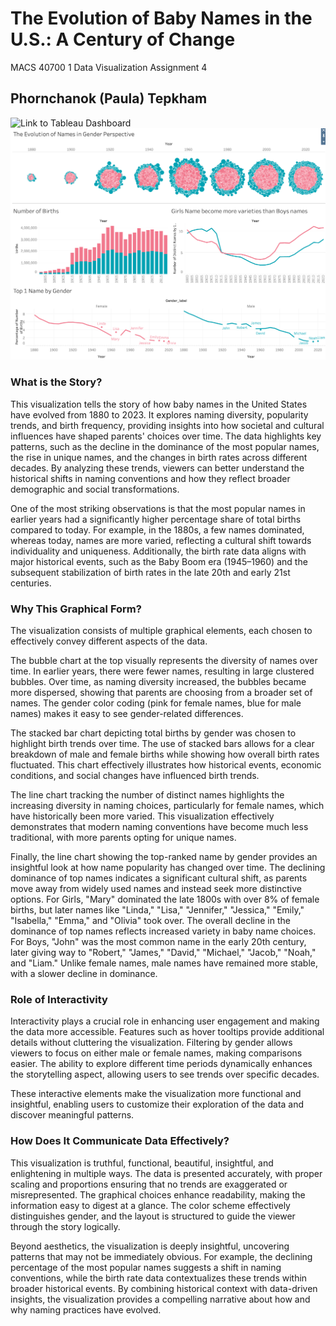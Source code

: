 
# The Evolution of Baby Names in the U.S.: A Century of Change
MACS 40700 1 Data Visualization 
Assignment 4
## Phornchanok (Paula) Tepkham
![Link to Tableau Dashboard](https://public.tableau.com/shared/J3MXGFDFS?:display_count=n&:origin=viz_share_link)
![The Evolution of Baby Names](img/Screenshot%202568-02-13%20at%2021.54.14.png)
### What is the Story?
This visualization tells the story of how baby names in the United States have evolved from 1880 to 2023. It explores naming diversity, popularity trends, and birth frequency, providing insights into how societal and cultural influences have shaped parents' choices over time. The data highlights key patterns, such as the decline in the dominance of the most popular names, the rise in unique names, and the changes in birth rates across different decades. By analyzing these trends, viewers can better understand the historical shifts in naming conventions and how they reflect broader demographic and social transformations.

One of the most striking observations is that the most popular names in earlier years had a significantly higher percentage share of total births compared to today. For example, in the 1880s, a few names dominated, whereas today, names are more varied, reflecting a cultural shift towards individuality and uniqueness. Additionally, the birth rate data aligns with major historical events, such as the Baby Boom era (1945–1960) and the subsequent stabilization of birth rates in the late 20th and early 21st centuries.

### Why This Graphical Form?
The visualization consists of multiple graphical elements, each chosen to effectively convey different aspects of the data.

The bubble chart at the top visually represents the diversity of names over time. In earlier years, there were fewer names, resulting in large clustered bubbles. Over time, as naming diversity increased, the bubbles became more dispersed, showing that parents are choosing from a broader set of names. The gender color coding (pink for female names, blue for male names) makes it easy to see gender-related differences.

The stacked bar chart depicting total births by gender was chosen to highlight birth trends over time. The use of stacked bars allows for a clear breakdown of male and female births while showing how overall birth rates fluctuated. This chart effectively illustrates how historical events, economic conditions, and social changes have influenced birth trends.

The line chart tracking the number of distinct names highlights the increasing diversity in naming choices, particularly for female names, which have historically been more varied. This visualization effectively demonstrates that modern naming conventions have become much less traditional, with more parents opting for unique names.

Finally, the line chart showing the top-ranked name by gender provides an insightful look at how name popularity has changed over time. The declining dominance of top names indicates a significant cultural shift, as parents move away from widely used names and instead seek more distinctive options. For Girls, "Mary" dominated the late 1800s with over 8% of female births, but later names like "Linda," "Lisa," "Jennifer," "Jessica," "Emily," "Isabella," "Emma," and "Olivia" took over. The overall decline in the dominance of top names reflects increased variety in baby name choices. For Boys, "John" was the most common name in the early 20th century, later giving way to "Robert," "James," "David," "Michael," "Jacob," "Noah," and "Liam." Unlike female names, male names have remained more stable, with a slower decline in dominance.

### Role of Interactivity
Interactivity plays a crucial role in enhancing user engagement and making the data more accessible. Features such as hover tooltips provide additional details without cluttering the visualization. Filtering by gender allows viewers to focus on either male or female names, making comparisons easier. The ability to explore different time periods dynamically enhances the storytelling aspect, allowing users to see trends over specific decades.

These interactive elements make the visualization more functional and insightful, enabling users to customize their exploration of the data and discover meaningful patterns.

### How Does It Communicate Data Effectively?
This visualization is truthful, functional, beautiful, insightful, and enlightening in multiple ways. The data is presented accurately, with proper scaling and proportions ensuring that no trends are exaggerated or misrepresented. The graphical choices enhance readability, making the information easy to digest at a glance. The color scheme effectively distinguishes gender, and the layout is structured to guide the viewer through the story logically.

Beyond aesthetics, the visualization is deeply insightful, uncovering patterns that may not be immediately obvious. For example, the declining percentage of the most popular names suggests a shift in naming conventions, while the birth rate data contextualizes these trends within broader historical events. By combining historical context with data-driven insights, the visualization provides a compelling narrative about how and why naming practices have evolved.

